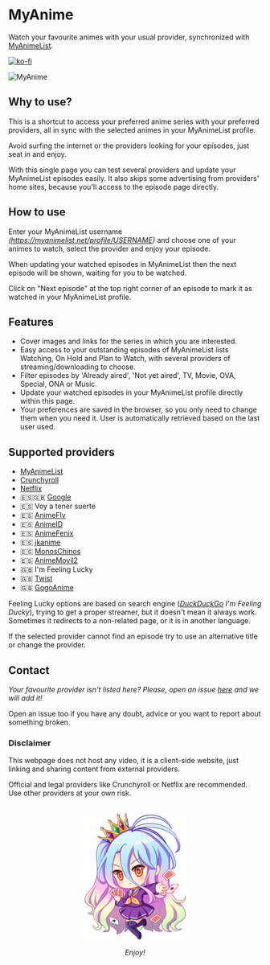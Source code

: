 # MyAnime

Watch your favourite animes with your usual provider, synchronized with [MyAnimeList](https://myanimelist.net/).

[![ko-fi](https://www.ko-fi.com/img/githubbutton_sm.svg)](https://ko-fi.com/carleslc)

![MyAnime](https://i.imgur.com/OnxMvdY.png)

## Why to use?

This is a shortcut to access your preferred anime series with your preferred providers, all in sync with the selected animes in your MyAnimeList profile.

Avoid surfing the internet or the providers looking for your episodes, just seat in and enjoy.

With this single page you can test several providers and update your MyAnimeList episodes easily. It also skips some advertising from providers' home sites, because you'll access to the episode page directly.

## How to use

Enter your MyAnimeList username _(https://myanimelist.net/profile/USERNAME)_ and choose one of your animes to watch, select the provider and enjoy your episode.

When updating your watched episodes in MyAnimeList then the next episode will be shown, waiting for you to be watched.

Click on "Next episode" at the top right corner of an episode to mark it as watched in your MyAnimeList profile.

## Features

- Cover images and links for the series in which you are interested.
- Easy access to your outstanding episodes of MyAnimeList lists Watching, On Hold and Plan to Watch, with several providers of streaming/downloading to choose.
- Filter episodes by 'Already aired', 'Not yet aired', TV, Movie, OVA, Special, ONA or Music.
- Update your watched episodes in your MyAnimeList profile directly within this page.
- Your preferences are saved in the browser, so you only need to change them when you need it. User is automatically retrieved based on the last user used.

## Supported providers

- [MyAnimeList](https://myanimelist.net/)
- [Crunchyroll](https://www.crunchyroll.com/)
- [Netflix](https://www.netflix.com/)
- 🇪🇸🇬🇧 [Google](https://www.google.com/)
- 🇪🇸 Voy a tener suerte
- 🇪🇸 [AnimeFlv](https://www.animeflv.net)
- 🇪🇸 [AnimeID](https://www.animeid.tv/)
- 🇪🇸 [AnimeFenix](https://animefenix.com/)
- 🇪🇸 [jkanime](http://jkanime.net/)
- 🇪🇸 [MonosChinos](https://monoschinos.com/)
- 🇪🇸 [AnimeMovil2](https://animemovil2.com/)
- 🇬🇧 I'm Feeling Lucky
- 🇬🇧 [Twist](https://twist.moe/)
- 🇬🇧 [GogoAnime](https://gogoanime.life/)

Feeling Lucky options are based on search engine (_[DuckDuckGo](https://duckduckgo.com/) I'm Feeling Ducky_), trying to get a proper streamer, but it doesn't mean it always work. Sometimes it redirects to a non-related page, or it is in another language.

If the selected provider cannot find an episode try to use an alternative title or change the provider.

## Contact

_Your favourite provider isn't listed here? Please, open an issue [here](http://github.com/Carleslc/MyAnime/issues) and we will add it!_

Open an issue too if you have any doubt, advice or you want to report about something broken.

### Disclaimer

This webpage does not host any video, it is a client-side website, just linking and sharing content from external providers.

Official and legal providers like Crunchyroll or Netflix are recommended. Use other providers at your own risk.

<p align="center">
  <br>
  <img src="src/statics/chibi.png">
</p>

<p align="center">
  <i>Enjoy!</i>
</p>
